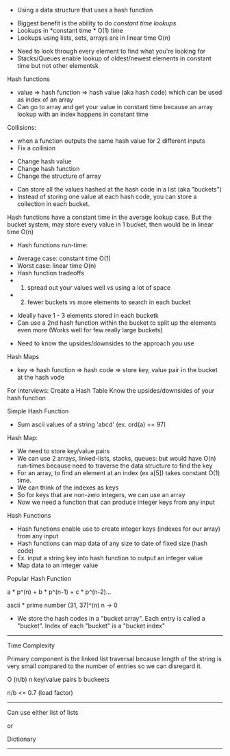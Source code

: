 * Using a data structure that uses a hash function
+ Biggest benefit is the ability to do *constant time lookups*
+ Lookups in *constant time * O(1) time
+ Lookups using lists, sets, arrays are in linear time O(n)
- Need to look through every element to find what you're looking for
- Stacks/Queues enable lookup of oldest/newest elements in constant time but not other elementsk

Hash functions
* value => hash function => hash value (aka hash code) which can be used as index of an array
* Can go to array and get your value in constant time because
an array lookup with an index happens in constant time

Collisions:
* when a function outputs the same hash value for 2 different inputs
* Fix a collision
+ Change hash value
+ Change hash function
+ Change the structure of array
- Can store all the values hashed at the hash code in a list (aka "buckets")
- Instead of storing one value at each hash code, you can store a collection in each bucket.

Hash functions have a constant time in the average lookup case.
But the bucket system, may store every value in 1 bucket, then would be in linear time O(n) 

* Hash functions run-time:
+ Average case: constant time O(1)
+ Worst case: linear time O(n)
+ Hash function tradeoffs
+ 1) spread out your values well vs using a lot of space
+ 2) fewer buckets vs more elements to search in each bucket
- Ideally have 1 - 3 elements stored in each bucketk
- Can use a 2nd hash function within the bucket to split up the elements even more (Works well for few really large buckets)
+ Need to know the upsides/downsides to the approach you use 

Hash Maps
* key => hash function => hash code => store key, value pair in the bucket at the hash vode 

For interviews:
Create a Hash Table
Know the upsides/downsides of your hash function

Simple Hash Function
* Sum ascii values of a string 'abcd' (ex. ord(a) == 97)

Hash Map:
* We need to store key/value pairs
* We can use 2 arrays, linked-lists, stacks, queues: but would have O(n) run-times
because need to traverse the data structure to find the key
* For an array, to find an element at an index (ex a[5]) takes constant O(1) time.
* We can think of the indexes as keys
* So for keys that are non-zero integers, we can use an array
* Now we need a function that can produce integer keys from any input

Hash Functions
* Hash functions enable use to create integer keys (indexes for our array) from any input
* Hash functions can map data of any size to date of fixed size (hash code)
* Ex. input a string key into hash function to output an integer value
* Map data to an integer value

Popular Hash Function

a * p^(n) + b * p^(n-1) + c * p^(n-2)... 

ascii * prime number (31, 37)^(n)
n -> 0

* We store the hash codes in a "bucket array". Each entry is called a "bucket".
Index of each "bucket" is a "bucket index"

***

Time Complexity

Primary component is the linked list traversal because length of the string is very small compared to the number of entries so we can disregard it.

O (n/b)
n key/value pairs
b buckeets

n/b <= 0.7 (load factor)

***

Can use either list of lists

or 

Dictionary

***














